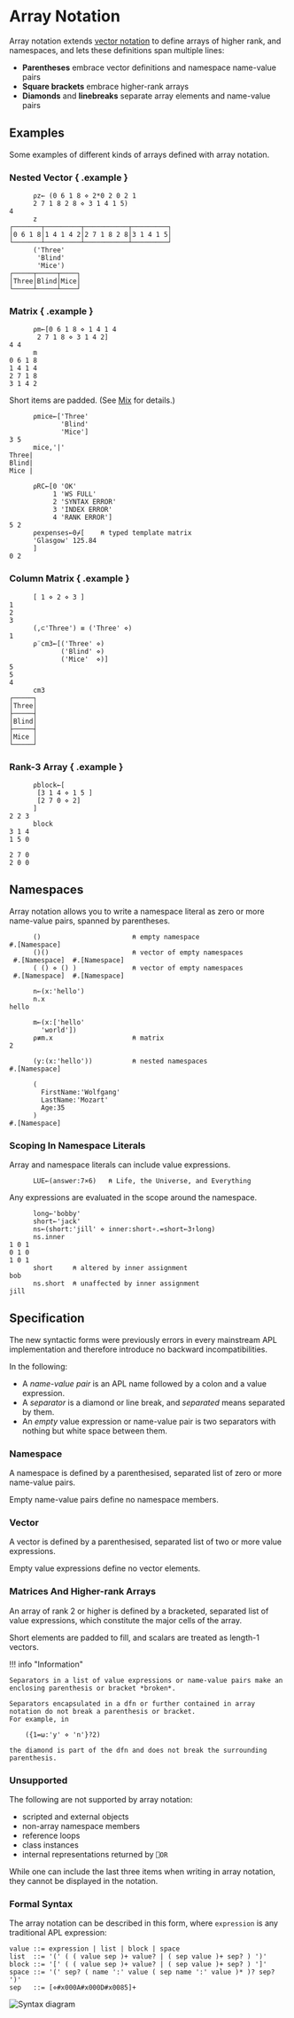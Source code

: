 <h1 class="heading"><span class="name">Array Notation</span></h1>


Array notation extends [vector notation](vector-notation.md) to define arrays of higher rank, and namespaces, and lets these definitions span multiple lines:

-   **Parentheses** embrace vector definitions and namespace name-value pairs
-   **Square brackets** embrace higher-rank arrays
-   **Diamonds** and **linebreaks** separate array elements and name-value pairs


## Examples

Some examples of different kinds of arrays defined with array notation.

### Nested Vector { .example }

```apl
      ⍴z← (0 6 1 8 ⋄ 2*0 2 0 2 1
      2 7 1 8 2 8 ⋄ 3 1 4 1 5)
4
      z
┌───────┬─────────┬───────────┬─────────┐
│0 6 1 8│1 4 1 4 2│2 7 1 8 2 8│3 1 4 1 5│
└───────┴─────────┴───────────┴─────────┘
      ('Three'
       'Blind'
       'Mice')
┌─────┬─────┬────┐
│Three│Blind│Mice│
└─────┴─────┴────┘
```

### Matrix { .example }

```apl
      ⍴m←[0 6 1 8 ⋄ 1 4 1 4
       2 7 1 8 ⋄ 3 1 4 2]
4 4
      m
0 6 1 8
1 4 1 4
2 7 1 8
3 1 4 2
```

Short items are padded.
(See [Mix](../../language-reference-guide/primitive-functions/mix/) for details.)

```apl
      ⍴mice←['Three'
             'Blind'
             'Mice']
3 5
      mice,'|'
Three|
Blind|
Mice |

      ⍴RC←[0 'OK'
           1 'WS FULL'
           2 'SYNTAX ERROR'
           3 'INDEX ERROR'
           4 'RANK ERROR']
5 2
      ⍴expenses←0⌿[    ⍝ typed template matrix
      'Glasgow' 125.84
      ]
0 2
```

### Column Matrix { .example }

```apl
      [ 1 ⋄ 2 ⋄ 3 ]
1
2
3
      (,⊂'Three') ≡ ('Three' ⋄)
1
      ⍴¨cm3←[('Three' ⋄)
             ('Blind' ⋄)
             ('Mice'  ⋄)]
5
5
4
      cm3
┌─────┐
│Three│
├─────┤
│Blind│
├─────┤
│Mice │
└─────┘
```

### Rank-3 Array { .example }

```apl
      ⍴block←[
       [3 1 4 ⋄ 1 5 ]
       [2 7 0 ⋄ 2]
      ]
2 2 3
      block
3 1 4
1 5 0

2 7 0
2 0 0

```


## Namespaces

Array notation allows you to write a namespace literal as zero or more name-value pairs, spanned by parentheses.

```apl
      ()                       ⍝ empty namespace
#.[Namespace]
      ()()                     ⍝ vector of empty namespaces
 #.[Namespace]  #.[Namespace]
      ( () ⋄ () )              ⍝ vector of empty namespaces
 #.[Namespace]  #.[Namespace]

      n←(x:'hello')
      n.x
hello

      m←(x:['hello'
        'world'])
      ⍴≢m.x                    ⍝ matrix
2

      (y:(x:'hello'))          ⍝ nested namespaces
#.[Namespace]

      (
        FirstName:'Wolfgang'
        LastName:'Mozart'
        Age:35
      )
#.[Namespace]
```

### Scoping In Namespace Literals

Array and namespace literals can include value expressions.

```apl
      LUE←(answer:7×6)   ⍝ Life, the Universe, and Everything
```

Any expressions are evaluated in the scope around the namespace.

```apl
      long←'bobby'
      short←'jack'
      ns←(short:'jill' ⋄ inner:short∘.=short←3↑long)
      ns.inner
1 0 1
0 1 0
1 0 1
      short     ⍝ altered by inner assignment
bob
      ns.short  ⍝ unaffected by inner assignment
jill
```

## Specification

The new syntactic forms were previously errors in every mainstream APL implementation and therefore introduce no backward incompatibilities.

In the following:

-   A *name-value pair* is an APL name followed by a colon and a value expression.
-   A *separator* is a diamond or line break, and *separated* means separated by them.
-   An *empty* value expression or name-value pair is two separators with nothing but white space between them.

### Namespace

A namespace is defined by a parenthesised, separated list of zero or more name-value pairs.

Empty name-value pairs define no namespace members.

### Vector

A vector is defined by a parenthesised, separated list of two or more value expressions.

Empty value expressions define no vector elements.

### Matrices And Higher-rank Arrays

An array of rank 2 or higher is defined by a bracketed, separated list of value expressions, which constitute the major cells of the array.

Short elements are padded to fill, and scalars are treated as length-1 vectors.

!!! info "Information"

    Separators in a list of value expressions or name-value pairs make an enclosing parenthesis or bracket *broken*.

    Separators encapsulated in a dfn or further contained in array notation do not break a parenthesis or bracket.
    For example, in

        ({1=⍵:'y' ⋄ 'n'}?2)

    the diamond is part of the dfn and does not break the surrounding parenthesis.

### Unsupported

The following are not supported by array notation:

-   scripted and external objects
-   non-array namespace members
-   reference loops
-   class instances
-   internal representations returned by `⎕OR`

While one can include the last three items when writing in array notation, they cannot be displayed in the notation.

### Formal Syntax

The array notation can be described in this form, where `expression` is any traditional APL expression:

    value ::= expression | list | block | space
    list  ::= '(' ( ( value sep )+ value? | ( sep value )+ sep? ) ')'
    block ::= '[' ( ( value sep )+ value? | ( sep value )+ sep? ) ']'
    space ::= '(' sep? ( name ':' value ( sep name ':' value )* )? sep? ')'
    sep   ::= [⋄#x000A#x000D#x0085]+


![Syntax diagram](/img/array-notation-syntax.png)
<!-- Eventually replace with Mermaid diagram. -->


